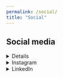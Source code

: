 ```yaml
---
permalink: /social/
title: "Social"
---
```


## Social media

<details>
<div style="background-color:#00ACED;">
<h1><a style="color:white" href="https://twitter.com/Rayyanzahid" rel="noopener noreferrer" target="_blank"><summary>Twitter</a></h1></summary></div>
<a class="twitter-timeline"
href="https://twitter.com/Rayyanzahid?ref_src=twsrc%5Etfw"
data-tweet-limit="4"
data-chrome="nofooter noborders">
Tweets by Rayyanzahid
</a>
<script async src="https://platform.twitter.com/widgets.js" charset="utf-8"></script>
</details>
 
<details><summary>Instagram</summary>
<!-- Place <div> tag where you want the feed to appear -->
<div id="curator-feed-default-layout"><a href="https://curator.io" target="_blank" class="crt-logo crt-tag">Powered by Curator.io</a></div>
<!-- The Javascript can be moved to the end of the html page before the </body> tag -->
<script type="text/javascript">
/* curator-feed-default-layout */
(function(){
var i, e, d = document, s = "script";i = d.createElement("script");i.async = 1;
i.src = "https://cdn.curator.io/published/621679ac-21aa-413b-8d33-05a00ee7afb5.js";
e = d.getElementsByTagName(s)[0];e.parentNode.insertBefore(i, e);
})();
</script>
</details>
 
<details><summary>LinkedIn</summary>
<a target="_blank" rel="noopener noreferrer" href="https://www.linkedin.com/in/rayyanzahid/">LinkedIn by Rayyan</a>  
<iframe src="https://www.linkedin.com/embed/feed/update/urn:li:share:6504128593625518080" allowfullscreen="" title="Embedded post" width="500" height="500" frameborder=""></iframe>
</details>
